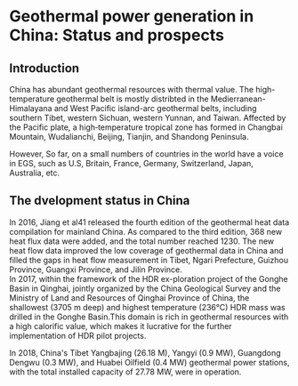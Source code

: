 
# Geothermal power generation in China: Status and prospects


## Introduction
China has abundant geothermal resources with thermal value. The high-temperature geothermal belt is mostly distribted in the Medierranean-Himalayana and West Pacific island-arc geothermal belts, including southern Tibet, western Sichuan, western Yunnan, and Taiwan. Affected by the Pacific plate, a high‐temperature tropical zone has formed in Changbai Mountain, Wudalianchi, Beijing, Tianjin, and Shandong Peninsula.

However, So far, on a small numbers of countries in the world have a voice in EGS, such as U.S, Britain, France, Germany, Switzerland, Japan, Australia, etc.

## The dvelopment status in China
In 2016, Jiang et al41 released the fourth edition of the geothermal heat data compilation for mainland China. As compared to the third edition, 368 new heat flux data were added, and the total number reached 1230. The new heat flow data improved the low coverage of geothermal data in China and filled the gaps in heat flow measurement in Tibet, Ngari Prefecture, Guizhou Province, Guangxi Province, and Jilin Province.  
In 2017, within the framework of the HDR ex-ploration project of the Gonghe Basin in Qinghai, jointly organized by the China Geological Survey and the Ministry of Land and Resources of Qinghai Province of China, the shallowest (3705 m deep) and highest temperature (236°C) HDR mass was drilled in the Gonghe Basin.This domain is rich in geothermal resources with a high calorific value, which makes it lucrative for the further implementation of HDR pilot projects.  

In 2018, China's Tibet Yangbajing (26.18 M), Yangyi (0.9 MW), Guangdong Dengwu (0.3 MW), and Huabei Oilfield (0.4 MW) geothermal power stations, with the total installed capacity of 27.78 MW, were in operation.






